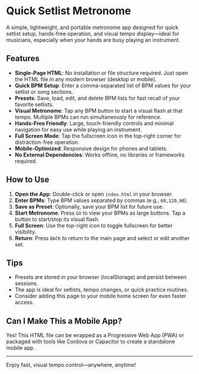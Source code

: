 # Quick Setlist Metronome

A simple, lightweight, and portable metronome app designed for quick setlist setup, hands-free operation, and visual tempo display—ideal for musicians, especially when your hands are busy playing an instrument.

## Features

- **Single-Page HTML**: No installation or file structure required. Just open the HTML file in any modern browser (desktop or mobile).
- **Quick BPM Setup**: Enter a comma-separated list of BPM values for your setlist or song sections.
- **Presets**: Save, load, edit, and delete BPM lists for fast recall of your favorite setlists.
- **Visual Metronome**: Tap any BPM button to start a visual flash at that tempo. Multiple BPMs can run simultaneously for reference.
- **Hands-Free Friendly**: Large, touch-friendly controls and minimal navigation for easy use while playing an instrument.
- **Full Screen Mode**: Tap the fullscreen icon in the top-right corner for distraction-free operation.
- **Mobile-Optimized**: Responsive design for phones and tablets.
- **No External Dependencies**: Works offline, no libraries or frameworks required.

## How to Use

1. **Open the App**: Double-click or open `index.html` in your browser.
2. **Enter BPMs**: Type BPM values separated by commas (e.g., `60,120,90`).
3. **Save as Preset**: Optionally, save your BPM list for future use.
4. **Start Metronome**: Press `GO` to view your BPMs as large buttons. Tap a button to start/stop its visual flash.
5. **Full Screen**: Use the top-right icon to toggle fullscreen for better visibility.
6. **Return**: Press `BACK` to return to the main page and select or edit another set.

## Tips
- Presets are stored in your browser (localStorage) and persist between sessions.
- The app is ideal for setlists, tempo changes, or quick practice routines.
- Consider adding this page to your mobile home screen for even faster access.

## Can I Make This a Mobile App?
Yes! This HTML file can be wrapped as a Progressive Web App (PWA) or packaged with tools like Cordova or Capacitor to create a standalone mobile app.

---

Enjoy fast, visual tempo control—anywhere, anytime!